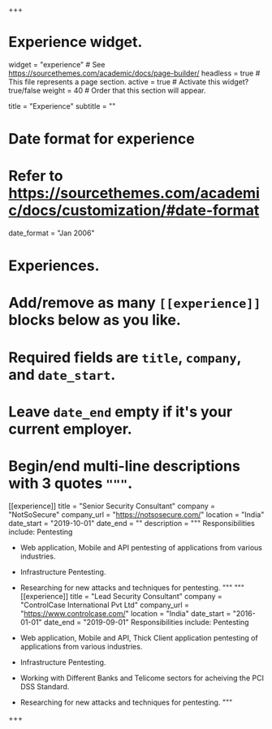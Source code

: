 +++
# Experience widget.
widget = "experience"  # See https://sourcethemes.com/academic/docs/page-builder/
headless = true  # This file represents a page section.
active = true  # Activate this widget? true/false
weight = 40  # Order that this section will appear.

title = "Experience"
subtitle = ""

# Date format for experience
#   Refer to https://sourcethemes.com/academic/docs/customization/#date-format
date_format = "Jan 2006"

# Experiences.
#   Add/remove as many `[[experience]]` blocks below as you like.
#   Required fields are `title`, `company`, and `date_start`.
#   Leave `date_end` empty if it's your current employer.
#   Begin/end multi-line descriptions with 3 quotes `"""`.
[[experience]]
  title = "Senior Security Consultant"
  company = "NotSoSecure"
  company_url = "https://notsosecure.com/"
  location = "India"
  date_start = "2019-10-01"
  date_end = ""
  description = """
  Responsibilities include:
  Pentesting
  
  * Web application, Mobile and API pentesting of applications from various industries.
  * Infrastructure Pentesting.
  * Researching for new attacks and techniques for pentesting.
  """
  """
[[experience]]
  title = "Lead Security Consultant"
  company = "ControlCase International Pvt Ltd"
  company_url = "https://www.controlcase.com/"
  location = "India"
  date_start = "2016-01-01"
  date_end = "2019-09-01"
  Responsibilities include:
  Pentesting
  
  * Web application, Mobile and API, Thick Client application pentesting of applications from various industries.
  * Infrastructure Pentesting.
  * Working with Different Banks and Telicome sectors for acheiving the PCI DSS Standard.
  * Researching for new attacks and techniques for pentesting.
  """
  
  
+++
